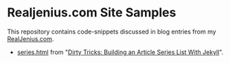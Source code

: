 # Realjenius.com Site Samples

This repository contains code-snippets discussed in blog entries from my [RealJenius.com](http://realjenius.com).

* [series.html](/tree/master/2012-11-03-jekyll-series-list/series.html) from "[Dirty Tricks: Building an Article Series List With Jekyll](http://realjenius.com/2012/11/03/jekyll-series-list)".
